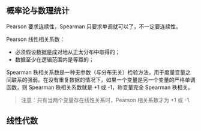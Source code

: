 ## 概率论与数理统计

Pearson 要求连续性，Spearman 只要求单调就可以了，不一定要连续性。

Pearson 线性相关系数：

- 必须假设数据是成对地从正太分布中取得的；
- 数据至少在逻辑范围内是等距的；

Spearman 秩相关系数是一种无参数（与分布无关）检验方法，用于度量变量之间联系的强弱。在没有重复数据的情况下，如果一个变量是另一个变量的严格单调函数，则 Spearman 秩相关系数就是 +1 或 -1，称变量完全 Spearman 秩相关。

> 注意：只有当两个变量存在线性关系时，Pearson 相关系数才为 +1 或 -1.

## 线性代数
